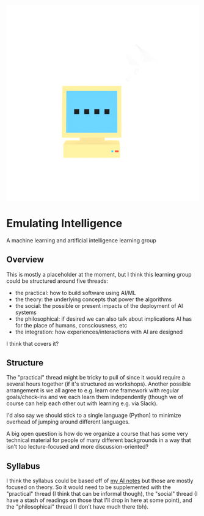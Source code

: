 ![Emulating Intelligence](ei.gif)

# Emulating Intelligence

A machine learning and artificial intelligence learning group

## Overview

This is mostly a placeholder at the moment, but I think this learning group could be structured around five threads:

- the practical: how to build software using AI/ML
- the theory: the underlying concepts that power the algorithms
- the social: the possible or present impacts of the deployment of AI systems
- the philosophical: if desired we can also talk about implications AI has for the place of humans, consciousness, etc
- the integration: how experiences/interactions with AI are designed

I think that covers it?

## Structure

The "practical" thread might be tricky to pull of since it would require a several hours together (if it's structured as workshops). Another possible arrangement is we all agree to e.g. learn one framework with regular goals/check-ins and we each learn them independently (though we of course can help each other out with learning e.g. via Slack).

I'd also say we should stick to a single language (Python) to minimize overhead of jumping around different languages.

A big open question is how do we organize a course that has some very technical material for people of many different backgrounds in a way that isn't too lecture-focused and more discussion-oriented?

## Syllabus

I think the syllabus could be based off of [my AI notes](http://frnsys.com/ai_notes/) but those are mostly focused on theory. So it would need to be supplemented with the "practical" thread (I think that can be informal though), the "social" thread (I have a stash of readings on those that I'll drop in here at some point), and the "philosophical" thread (I don't have much there tbh).